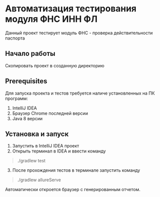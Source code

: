 # Автоматизация тестирования модуля ФНС ИНН ФЛ

Данный проект тестирует модуль ФНС - проверка действительности паспорта

## Начало работы

Скопировать проект в созданную директорию 

## Prerequisites

Для запуска проекта и тестов требуется наличе установленных на ПК программ:

1. IntelliJ IDEA
2. Браузер Chrome последней версии
3. Java 8 версии

## Установка и запуск

1. Запустить в IntelliJ IDEA проект
2. Открыть терминал в IDEA и ввести команду

> ./gradlew test

3. После прохождения тестов в терминале запустить команду
> ./gradlew allureServe

Автоматически откроется браузер с генерированным отчетом.